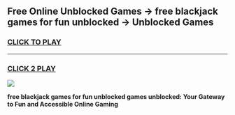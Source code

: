 
## Free Online Unblocked Games → free blackjack games for fun unblocked → Unblocked Games
<h3>
<a href="https://premium.freeplayer.one?title=free_blackjack_games_for_fun_unblocked&ref=21F">CLICK TO PLAY</a></h3>
<hr>

<h3>
<a href="https://premium.freeplayer.one?title=free_blackjack_games_for_fun_unblocked&ref=21F">CLICK 2 PLAY</a>
  
</h3>

<a href="https://premium.freeplayer.one?title=free_blackjack_games_for_fun_unblocked&ref=21F/"><img src="https://clearcache.store/games.png"></a>


**free blackjack games for fun unblocked games unblocked: Your Gateway to Fun and Accessible Online Gaming**
